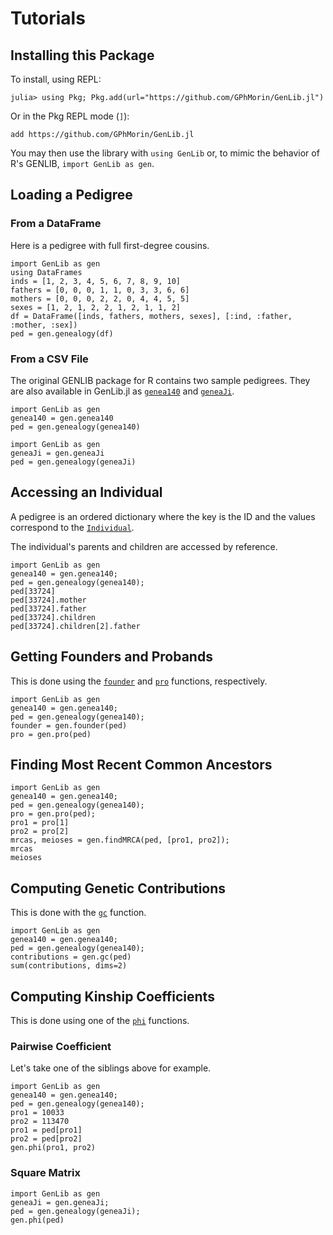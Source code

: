 # Tutorials

## Installing this Package

To install, using REPL:

```julia-repl
julia> using Pkg; Pkg.add(url="https://github.com/GPhMorin/GenLib.jl")
```

Or in the Pkg REPL mode (`]`):

```pkg
add https://github.com/GPhMorin/GenLib.jl
```

You may then use the library with `using GenLib` or, to mimic
the behavior of R's GENLIB, `import GenLib as gen`.

## Loading a Pedigree

### From a DataFrame

Here is a pedigree with full first-degree cousins.

```@example
import GenLib as gen
using DataFrames
inds = [1, 2, 3, 4, 5, 6, 7, 8, 9, 10]
fathers = [0, 0, 0, 1, 1, 0, 3, 3, 6, 6]
mothers = [0, 0, 0, 2, 2, 0, 4, 4, 5, 5]
sexes = [1, 2, 1, 2, 2, 1, 2, 1, 1, 2]
df = DataFrame([inds, fathers, mothers, sexes], [:ind, :father, :mother, :sex])
ped = gen.genealogy(df)
```

### From a CSV File

The original GENLIB package for R contains two sample pedigrees.
They are also available in GenLib.jl as [`genea140`](@ref) and [`geneaJi`](@ref).

```@example
import GenLib as gen
genea140 = gen.genea140
ped = gen.genealogy(genea140)
```

```@example
import GenLib as gen
geneaJi = gen.geneaJi
ped = gen.genealogy(geneaJi)
```

## Accessing an Individual

A pedigree is an ordered dictionary where the key is the ID
and the values correspond to the [`Individual`](@ref).

The individual's parents and children are accessed by reference.

```@repl
import GenLib as gen
genea140 = gen.genea140;
ped = gen.genealogy(genea140);
ped[33724]
ped[33724].mother
ped[33724].father
ped[33724].children
ped[33724].children[2].father
```

## Getting Founders and Probands

This is done using the [`founder`](@ref) and [`pro`](@ref) functions, respectively.

```@repl
import GenLib as gen
genea140 = gen.genea140;
ped = gen.genealogy(genea140);
founder = gen.founder(ped)
pro = gen.pro(ped)
```

## Finding Most Recent Common Ancestors

```@repl
import GenLib as gen
genea140 = gen.genea140;
ped = gen.genealogy(genea140);
pro = gen.pro(ped);
pro1 = pro[1]
pro2 = pro[2]
mrcas, meioses = gen.findMRCA(ped, [pro1, pro2]);
mrcas
meioses
```

## Computing Genetic Contributions

This is done with the [`gc`](@ref) function.

```@repl
import GenLib as gen
genea140 = gen.genea140;
ped = gen.genealogy(genea140);
contributions = gen.gc(ped)
sum(contributions, dims=2)
```

## Computing Kinship Coefficients

This is done using one of the [`phi`](@ref) functions.

### Pairwise Coefficient

Let's take one of the siblings above for example.

```@example
import GenLib as gen
genea140 = gen.genea140;
ped = gen.genealogy(genea140);
pro1 = 10033
pro2 = 113470
pro1 = ped[pro1]
pro2 = ped[pro2]
gen.phi(pro1, pro2)
```

### Square Matrix

```@example
import GenLib as gen
geneaJi = gen.geneaJi;
ped = gen.genealogy(geneaJi);
gen.phi(ped)
```